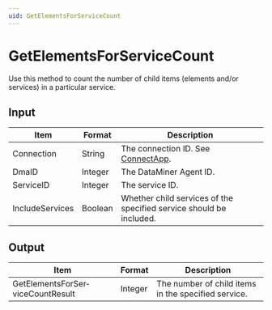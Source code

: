 ```yaml
---
uid: GetElementsForServiceCount
---
```


# GetElementsForServiceCount

Use this method to count the number of child items (elements and/or services) in a particular service.

## Input

| Item            | Format  | Description                                                                 |
|-----------------|---------|-----------------------------------------------------------------------------|
| Connection      | String  | The connection ID. See [ConnectApp](xref:ConnectApp).                        |
| DmaID           | Integer | The DataMiner Agent ID.                                                     |
| ServiceID       | Integer | The service ID.                                                             |
| IncludeServices | Boolean | Whether child services of the specified service should be included. |

## Output

| Item                              | Format  | Description                                         |
|-----------------------------------|---------|-----------------------------------------------------|
| GetElementsForSer­viceCountResult | Integer | The number of child items in the specified service. |
